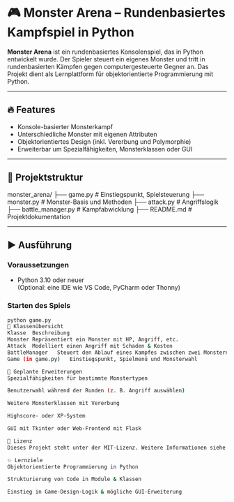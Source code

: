 # 🎮 Monster Arena – Rundenbasiertes Kampfspiel in Python

**Monster Arena** ist ein rundenbasiertes Konsolenspiel, das in Python entwickelt wurde. Der Spieler steuert ein eigenes Monster und tritt in rundenbasierten Kämpfen gegen computergesteuerte Gegner an. Das Projekt dient als Lernplattform für objektorientierte Programmierung mit Python.

---

## 🔥 Features

- Konsole-basierter Monsterkampf
- Unterschiedliche Monster mit eigenen Attributen
- Objektorientiertes Design (inkl. Vererbung und Polymorphie)
- Erweiterbar um Spezialfähigkeiten, Monsterklassen oder GUI

---

## 📁 Projektstruktur

monster_arena/
├── game.py # Einstiegspunkt, Spielsteuerung
├── monster.py # Monster-Basis und Methoden
├── attack.py # Angriffslogik
├── battle_manager.py # Kampfabwicklung
├── README.md # Projektdokumentation

---

## ▶️ Ausführung

### Voraussetzungen
- Python 3.10 oder neuer  
(Optional: eine IDE wie VS Code, PyCharm oder Thonny)

### Starten des Spiels

```bash
python game.py
🧱 Klassenübersicht
Klasse	Beschreibung
Monster	Repräsentiert ein Monster mit HP, Angriff, etc.
Attack	Modelliert einen Angriff mit Schaden & Kosten
BattleManager	Steuert den Ablauf eines Kampfes zwischen zwei Monstern
Game (in game.py)	Einstiegspunkt, Spielmenü und Monsterwahl

🚀 Geplante Erweiterungen
Spezialfähigkeiten für bestimmte Monstertypen

Benutzerwahl während der Runden (z. B. Angriff auswählen)

Weitere Monsterklassen mit Vererbung

Highscore- oder XP-System

GUI mit Tkinter oder Web-Frontend mit Flask

📜 Lizenz
Dieses Projekt steht unter der MIT-Lizenz. Weitere Informationen siehe LICENSE.

✨ Lernziele
Objektorientierte Programmierung in Python

Strukturierung von Code in Module & Klassen

Einstieg in Game-Design-Logik & mögliche GUI-Erweiterung
